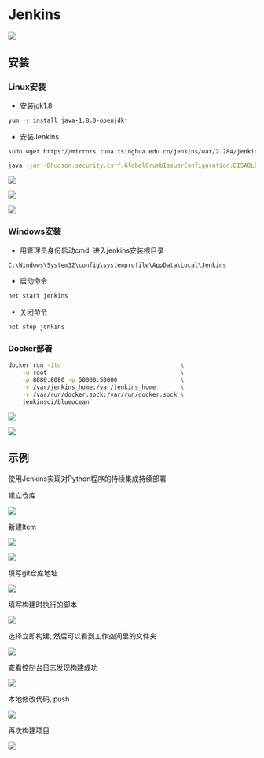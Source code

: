 <!--
 * @Description: 
 * @Version: 1.0
 * @Author: dmjcb
 * @Email:  
 * @Date: 2021-03-09 10:48:54
 * @LastEditors: dmjcb
 * @LastEditTime: 2023-04-17 15:27:36
-->

# Jenkins

![](https://raw.githubusercontent.com/dmjcb/SelfImgur/main/20210308111903.png)

## 安装

### Linux安装

- 安装jdk1.8

```sh
yum -y install java-1.8.0-openjdk* 
```

- 安装Jenkins

```sh
sudo wget https://mirrors.tuna.tsinghua.edu.cn/jenkins/war/2.284/jenkins.war
```

```sh
java -jar -Dhudson.security.csrf.GlobalCrumbIssuerConfiguration.DISABLE_CSRF_PROTECTION=true  jenkins.war --httpPort=8080
```

![](https://raw.githubusercontent.com/dmjcb/SelfImgur/main/20210309093313.png)

![](https://raw.githubusercontent.com/dmjcb/SelfImgur/main/20210309093347.png)

![](https://raw.githubusercontent.com/dmjcb/SelfImgur/main/20210309094244.png)

### Windows安装

- 用管理员身份启动cmd, 进入jenkins安装根目录

```sh
C:\Windows\System32\config\systemprofile\AppData\Local\Jenkins
```

- 启动命令
  
```sh
net start jenkins
```

- 关闭命令

```sh
net stop jenkins
```

### Docker部署

```sh
docker run -itd                                  \
    -u root                                      \
    -p 8080:8080 -p 50000:50000                  \
    -v /var/jenkins_home:/var/jenkins_home       \
    -v /var/run/docker.sock:/var/run/docker.sock \
    jenkinsci/blueocean
```

![](https://raw.githubusercontent.com/dmjcb/SelfImgur/main/20210308113221.png)

![](https://raw.githubusercontent.com/dmjcb/SelfImgur/main/20210308113523.png)

## 示例

使用Jenkins实现对Python程序的持续集成持续部署

建立仓库

![](https://raw.githubusercontent.com/dmjcb/SelfImgur/main/20210309105037.png)

新建Item

![](https://raw.githubusercontent.com/dmjcb/SelfImgur/main/20210309105123.png)

![](https://raw.githubusercontent.com/dmjcb/SelfImgur/main/20210309105307.png)

填写git仓库地址

![](https://raw.githubusercontent.com/dmjcb/SelfImgur/main/20210309105406.png)

填写构建时执行的脚本

![](https://raw.githubusercontent.com/dmjcb/SelfImgur/main/20210309105442.png)

选择立即构建, 然后可以看到工作空间里的文件夹

![](https://raw.githubusercontent.com/dmjcb/SelfImgur/main/20210309105553.png)

查看控制台日志发现构建成功

![](https://raw.githubusercontent.com/dmjcb/SelfImgur/main/20210309105711.png)

本地修改代码, push

![](https://raw.githubusercontent.com/dmjcb/SelfImgur/main/20210309111504.png)

再次构建项目

![](https://raw.githubusercontent.com/dmjcb/SelfImgur/main/20210309111613.png)
